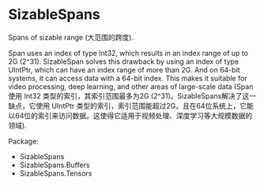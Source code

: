 # SizableSpans

Spans of sizable range (大范围的跨度).

Span uses an index of type Int32, which results in an index range of up to 2G (2^31). SizableSpan solves this drawback by using an index of type UIntPtr, which can have an index range of more than 2G. And on 64-bit systems, it can access data with a 64-bit index. This makes it suitable for video processing, deep learning, and other areas of large-scale data (Span使用 Int32 类型的索引，其索引范围最多为2G (2^31)。SizableSpans解决了这一缺点，它使用 UIntPtr 类型的索引，索引范围能超过2G。且在64位系统上，它能以64位的索引来访问数据。这使得它适用于视频处理、深度学习等大规模数据的领域).

Package:

- SizableSpans
- SizableSpans.Buffers
- SizableSpans.Tensors